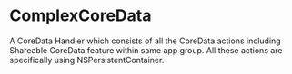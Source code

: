 # ComplexCoreData
A CoreData Handler which consists of all the CoreData actions including Shareable CoreData feature within same app group. All these actions are specifically using NSPersistentContainer.  
